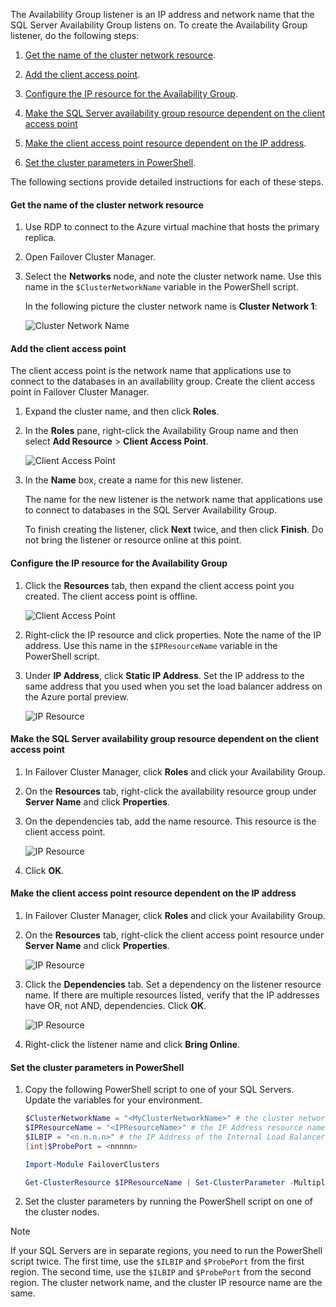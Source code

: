 The Availability Group listener is an IP address and network name that the SQL Server Availability Group listens on. To create the Availability Group listener, do the following steps:

1. [Get the name of the cluster network resource](#getnet).

1. [Add the client access point](#addcap).

1. [Configure the IP resource for the Availability Group](#congroup).

1. [Make the SQL Server availability group resource dependent on the client access point](#dependencyGroup)

1. [Make the client access point resource dependent on the IP address](#listname).

1. [Set the cluster parameters in PowerShell](#setparam).

The following sections provide detailed instructions for each of these steps. 

#### <a name="getnet"></a>Get the name of the cluster network resource

1. Use RDP to connect to the Azure virtual machine that hosts the primary replica. 

1. Open Failover Cluster Manager.

1. Select the **Networks** node, and note the cluster network name. Use this name in the `$ClusterNetworkName` variable in the PowerShell script.

    In the following picture the cluster network name is **Cluster Network 1**:

    ![Cluster Network Name](./media/virtual-machines-ag-listener-configure/90-clusternetworkname.png)

#### <a name="addcap"></a>Add the client access point

The client access point is the network name that applications use to connect to the databases in an availability group. Create the client access point in Failover Cluster Manager. 

1. Expand the cluster name, and then click **Roles**.

1. In the **Roles** pane, right-click the Availability Group name and then select **Add Resource** > **Client Access Point**.

    ![Client Access Point](./media/virtual-machines-ag-listener-configure/92-addclientaccesspoint.png)

1. In the **Name** box, create a name for this new listener. 

    The name for the new listener is the network name that applications use to connect to databases in the SQL Server Availability Group.

    To finish creating the listener, click **Next** twice, and then click **Finish**. Do not bring the listener or resource online at this point.

#### <a name="congroup"></a>Configure the IP resource for the Availability Group

1. Click the **Resources** tab, then expand the client access point you created. The client access point is offline.

    ![Client Access Point](./media/virtual-machines-ag-listener-configure/94-newclientaccesspoint.png) 

1. Right-click the IP resource and click properties. Note the name of the IP address. Use this name in the `$IPResourceName` variable in the PowerShell script.

1. Under **IP Address**, click **Static IP Address**. Set the IP address to the same address that you used when you set the load balancer address on the Azure portal preview.

    ![IP Resource](./media/virtual-machines-ag-listener-configure/96-ipresource.png) 

<!-----------------------I don't see this option on server 2016
1. Disable NetBIOS for this address and click **OK**. Repeat this step for each IP resource if your solution spans multiple Azure VNets. 
------------------------->

#### <a name = "dependencyGroup"></a>Make the SQL Server availability group resource dependent on the client access point

1. In Failover Cluster Manager, click **Roles** and click your Availability Group.

1. On the **Resources** tab, right-click the availability resource group under **Server Name** and click **Properties**. 

1. On the dependencies tab, add the name resource. This resource is the client access point. 

    ![IP Resource](./media/virtual-machines-ag-listener-configure/97-propertiesdependencies.png) 

1. Click **OK**.

#### <a name="listname"></a>Make the client access point resource dependent on the IP address

1. In Failover Cluster Manager, click **Roles** and click your Availability Group. 

1. On the **Resources** tab, right-click the client access point resource under **Server Name** and click **Properties**. 

    ![IP Resource](./media/virtual-machines-ag-listener-configure/98-dependencies.png) 

1. Click the **Dependencies** tab. Set a dependency on the listener resource name. If there are multiple resources listed, verify that the IP addresses have OR, not AND, dependencies. Click **OK**. 

    ![IP Resource](./media/virtual-machines-ag-listener-configure/98-propertiesdependencies.png) 

1. Right-click the listener name and click **Bring Online**. 

#### <a name="setparam"></a>Set the cluster parameters in PowerShell

1. Copy the following PowerShell script to one of your SQL Servers. Update the variables for your environment.     

    ```PowerShell
    $ClusterNetworkName = "<MyClusterNetworkName>" # the cluster network name (Use Get-ClusterNetwork on Windows Server 2012 of higher to find the name)
    $IPResourceName = "<IPResourceName>" # the IP Address resource name
    $ILBIP = "<n.n.n.n>" # the IP Address of the Internal Load Balancer (ILB). This is the static IP address for the load balancer you configured in the Azure portal preview.
    [int]$ProbePort = <nnnnn>

    Import-Module FailoverClusters

    Get-ClusterResource $IPResourceName | Set-ClusterParameter -Multiple @{"Address"="$ILBIP";"ProbePort"=$ProbePort;"SubnetMask"="255.255.255.255";"Network"="$ClusterNetworkName";"EnableDhcp"=0}
    ```

2. Set the cluster parameters by running the PowerShell script on one of the cluster nodes.  

> [!NOTE]
> If your SQL Servers are in separate regions, you need to run the PowerShell script twice. The first time, use the `$ILBIP` and `$ProbePort` from the first region. The second time, use the `$ILBIP` and `$ProbePort` from the second region. The cluster network name, and the cluster IP resource name are the same.